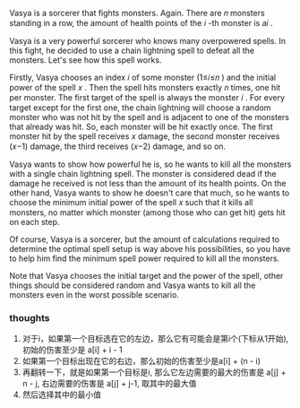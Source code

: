 Vasya is a sorcerer that fights monsters. Again. There are 𝑛
monsters standing in a row, the amount of health points of the 𝑖
-th monster is 𝑎𝑖
.

Vasya is a very powerful sorcerer who knows many overpowered spells. In this fight, he decided to use a chain lightning
spell to defeat all the monsters. Let's see how this spell works.

Firstly, Vasya chooses an index 𝑖
of some monster (1≤𝑖≤𝑛
) and the initial power of the spell 𝑥
. Then the spell hits monsters exactly 𝑛
times, one hit per monster. The first target of the spell is always the monster 𝑖
. For every target except for the first one, the chain lightning will choose a random monster who was not hit by the
spell and is adjacent to one of the monsters that already was hit. So, each monster will be hit exactly once. The first
monster hit by the spell receives 𝑥
damage, the second monster receives (𝑥−1)
damage, the third receives (𝑥−2)
damage, and so on.

Vasya wants to show how powerful he is, so he wants to kill all the monsters with a single chain lightning spell. The
monster is considered dead if the damage he received is not less than the amount of its health points. On the other
hand, Vasya wants to show he doesn't care that much, so he wants to choose the minimum initial power of the spell 𝑥
such that it kills all monsters, no matter which monster (among those who can get hit) gets hit on each step.

Of course, Vasya is a sorcerer, but the amount of calculations required to determine the optimal spell setup is way
above his possibilities, so you have to help him find the minimum spell power required to kill all the monsters.

Note that Vasya chooses the initial target and the power of the spell, other things should be considered random and
Vasya wants to kill all the monsters even in the worst possible scenario.

### thoughts

1. 对于i，如果第一个目标选在它的左边，那么它有可能会是第i个(下标从1开始), 初始的伤害至少是 a[i] + i - 1
2. 如果第一个目标出现在它的右边，那么初始的伤害至少是a[i] + (n - i)
3. 再翻转一下，就是如果第一个目标是i, 那么它左边需要的最大的伤害是 a[j] + n - j, 右边需要的伤害是 a[j] + j-1, 取其中的最大值
4. 然后选择其中的最小值